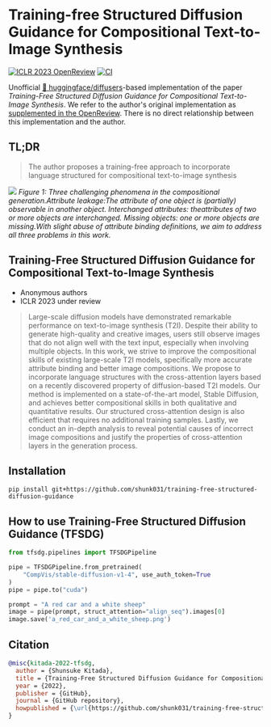 # Training-free Structured Diffusion Guidance for Compositional Text-to-Image Synthesis

[![ICLR 2023 OpenReview](http://img.shields.io/badge/ICLR%202023-under%20review-B31B1B.svg)](https://openreview.net/forum?id=PUIqjT4rzq7)
[![CI](https://github.com/shunk031/training-free-structured-diffusion-guidance/actions/workflows/ci.yaml/badge.svg)](https://github.com/shunk031/training-free-structured-diffusion-guidance/actions/workflows/ci.yaml)

Unofficial [🤗 huggingface/diffusers](https://github.com/huggingface/diffusers)-based implementation of the paper *Training-Free Structured Diffusion Guidance for Compositional Text-to-Image Synthesis*. We refer to the author's original implementation as [supplemented in the OpenReview](https://openreview.net/attachment?id=PUIqjT4rzq7&name=supplementary_material).
There is no direct relationship between this implementation and the author.

## TL;DR

> The author proposes a training-free approach to incorporate language structured for compositional text-to-image synthesis

![](./assets/figure1.png)
*Figure 1: Three challenging phenomena in the compositional generation.Attribute leakage:The attribute of one object is (partially) observable in another object. Interchanged attributes: theattributes of two or more objects are interchanged. Missing objects: one or more objects are missing.With slight abuse of attribute binding definitions, we aim to address all three problems in this work.*

## **Training-Free Structured Diffusion Guidance for Compositional Text-to-Image Synthesis**
  - Anonymous authors
  - ICLR 2023 under review

> Large-scale diffusion models have demonstrated remarkable performance on text-to-image synthesis (T2I). Despite their ability to generate high-quality and creative images, users still observe images that do not align well with the text input, especially when involving multiple objects. In this work, we strive to improve the compositional skills of existing large-scale T2I models, specifically more accurate attribute binding and better image compositions. We propose to incorporate language structures with the cross-attention layers based on a recently discovered property of diffusion-based T2I models. Our method is implemented on a state-of-the-art model, Stable Diffusion, and achieves better compositional skills in both qualitative and quantitative results. Our structured cross-attention design is also efficient that requires no additional training samples. Lastly, we conduct an in-depth analysis to reveal potential causes of incorrect image compositions and justify the properties of cross-attention layers in the generation process. 

## Installation

```shell
pip install git+https://github.com/shunk031/training-free-structured-diffusion-guidance
```

## How to use Training-Free Structured Diffusion Guidance (TFSDG)

```python
from tfsdg.pipelines import TFSDGPipeline

pipe = TFSDGPipeline.from_pretrained(
    "CompVis/stable-diffusion-v1-4", use_auth_token=True
)
pipe = pipe.to("cuda")

prompt = "A red car and a white sheep"
image = pipe(prompt, struct_attention="align_seq").images[0]
image.save('a_red_car_and_a_white_sheep.png')
```

## Citation

```bibtex
@misc{kitada-2022-tfsdg,
  author = {Shunsuke Kitada},
  title = {Training-Free Structured Diffusion Guidance for Compositional Text-to-Image Synthesis},
  year = {2022},
  publisher = {GitHub},
  journal = {GitHub repository},
  howpublished = {\url{https://github.com/shunk031/training-free-structured-diffusion-guidance}}
}
```
